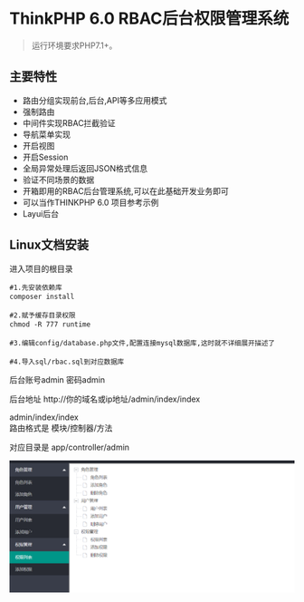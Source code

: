 ThinkPHP 6.0 RBAC后台权限管理系统
===============

> 运行环境要求PHP7.1+。



## 主要特性

* 路由分组实现前台,后台,API等多应用模式
* 强制路由
* 中间件实现RBAC拦截验证
* 导航菜单实现
* 开启视图
* 开启Session
* 全局异常处理后返回JSON格式信息
* 验证不同场景的数据
* 开箱即用的RBAC后台管理系统,可以在此基础开发业务即可
* 可以当作THINKPHP 6.0 项目参考示例
* Layui后台


## Linux文档安装

进入项目的根目录
~~~
#1.先安装依赖库
composer install

#2.赋予缓存目录权限
chmod -R 777 runtime

#3.编辑config/database.php文件,配置连接mysql数据库,这时就不详细展开描述了

#4.导入sql/rbac.sql到对应数据库
~~~

后台账号admin 密码admin

后台地址
http://你的域名或ip地址/admin/index/index

admin/index/index  
路由格式是 模块/控制器/方法

对应目录是 app/controller/admin



![rbac图片](https://github.com/phpcode007/allphpcode/blob/master/public/img/rbac.png?raw=true)
